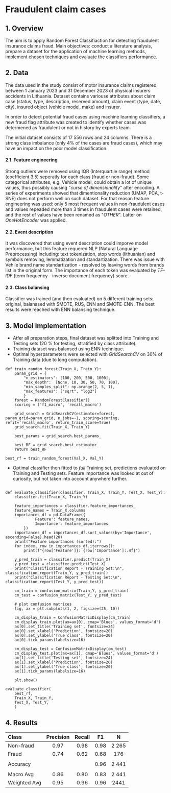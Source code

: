 # Fraudulent claim cases

## 1. Overview
The aim is to apply Random Forest Classifiaction for detecting fraudulent insurance claims fraud. Main objectives: conduct a literature analysis, prepare a dataset for the application of machine learning methods, implement chosen techniques and evaluate the classifiers performance.

## 2. Data
The data used in the study consist of motor insurance claims registered between 1 January 2023 and 31 December 2023 of physical insurers accidents in Lithuania. 
Dataset contains variouse attributes about claim case (status, type, description, reserved amount), claim event (type, date, city), insured object (vehicle model, make) and insurer.

In order to detect potential fraud cases using machine learning classifiers, a new fraud flag attribute was created to identify whether cases was determened as fraudulent or not in history by experts team.

The initial dataset consists of 17 556 rows and 24 columns. There is a strong class imbalance (only 4% of the cases are fraud cases), which may have an impact on the poor model classification.

#### 2.1. Feature engineering
Strong outliers were removed using IQR (Interquartile range) method (coefficient 3.5) seperatly for each class (fraud or non-fraud). 
Some categorical attributes, e.g. Vehicle model, could obtain a lot of unique values, thus possibly causing "_curse of dimensionality_" after encoding. A series of experiments showed that dimentionality reduction (UMAP, PCA, t-SNE) does not perform well on such dataset. For that reason feature engineering was used: only 5 most frequent values in non-fraudulent cases and values repeaded more than 3 times in fraudulent cases were retained, and the rest of values have been renamed as "_OTHER_". Latter on _OneHotEncoder_ was applied.

#### 2.2. Event description
It was discovered that using event description could imporve model performance, but this feature requered NLP (Natural Language Preprocessing) including: text tokenization, stop words (lithuanian) and symbols removing, lemmatization and standartization. There was issue with Vehile brand name standartization - resolved by leaving words from brands list in the original form. The importance of each token was evaluated by _TF-IDF_ (term frequency - inverse document frequency) score. 

#### 2.3. Class balansing
Classifier was trained (and then evaluated) on 5 different training sets: original, balanased with SMOTE, RUS, ENN and SMOTE-ENN. The best results were reached with ENN balansing technique. 

## 3. Model implementation
- Atfer all preparation steps, final dataset was splitted into Training and Testing sets (20 % for testing, stratified by class attribute).
- Training dataset was balansed using ENN technique.
- Optimal hyperparameters were selected with _GridSearchCV_ on 30% of Training data (due to long computation).
```
def train_random_forest(Train_X, Train_Y):
    param_grid = {
        "n_estimators": [100, 200, 500, 1000],
        "max_depth":  [None, 10, 30, 50, 70, 100],
        "min_samples_split": np.arange(2, 5, 1),
        "max_features": ["sqrt", "log2"]
        }
    forest = RandomForestClassifier()
    scoring = ('f1_macro', 'recall_macro')

    grid_search = GridSearchCV(estimator=forest, param_grid=param_grid, n_jobs=-1, scoring=scoring, refit='recall_macro', return_train_score=True)
    grid_search.fit(Train_X, Train_Y)

    best_params = grid_search.best_params_

    best_RF = grid_search.best_estimator_
    return best_RF

best_rf = train_random_forest(Val_X, Val_Y)
```
- Optimal classifier then fitted to _full_ Training set, predictions evaluated on Training and Testing sets. Feature importance was looked at out of curiosity, but not taken into account anywhere further.
```

def evaluate_classifier(classifier, Train_X, Train_Y, Test_X, Test_Y):
    classifier.fit(Train_X, Train_Y)

    feature_importances = classifier.feature_importances_
    feature_names = Train_X.columns
    importances_df = pd.DataFrame({
            'Feature': feature_names,
            'Importance': feature_importances
        })
    importances_df = importances_df.sort_values(by='Importance', ascending=False).head(20)
    print("Feature importances (sorted):")
    for index, row in importances_df.iterrows():
        print(f"{row['Feature']}: {row['Importance']:.4f}")

    y_pred_train = classifier.predict(Train_X)
    y_pred_test = classifier.predict(Test_X)
    print("Classification Report - Training Set:\n", classification_report(Train_Y, y_pred_train))
    print("Classification Report - Testing Set:\n", classification_report(Test_Y, y_pred_test))

    cm_train = confusion_matrix(Train_Y, y_pred_train)
    cm_test = confusion_matrix(Test_Y, y_pred_test)

    # plot confusion matrices
    fig, ax = plt.subplots(1, 2, figsize=(25, 10))
    
    cm_display_train = ConfusionMatrixDisplay(cm_train)
    cm_display_train.plot(ax=ax[0], cmap='Blues', values_format='d')
    ax[0].set_title('Training set', fontsize=24)
    ax[0].set_xlabel('Prediction', fontsize=20)
    ax[0].set_ylabel('True class', fontsize=20)
    ax[0].tick_params(labelsize=16)

    cm_display_test = ConfusionMatrixDisplay(cm_test)
    cm_display_test.plot(ax=ax[1], cmap='Blues', values_format='d')
    ax[1].set_title('Testing set', fontsize=24)
    ax[1].set_xlabel('Prediction', fontsize=20)
    ax[1].set_ylabel('True class', fontsize=20)
    ax[1].tick_params(labelsize=16)

    plt.show()

evaluate_classifier(
    best_rf,
    Train_X, Train_Y,
    Test_X, Test_Y,
    )
```
## 4. Results

| Class | Precision | Recall | F1 | N |
|:-----|:--------:|:------:|:------:|:------:|
| Non-fraud | 0.97| 0.98 | 0.98 | 2 265 |
| Fraud | 0.74| 0.62|0.68|176|
|  | ||||
|Accuracy | ||0.96|2 441|
|  | ||||
|Macro Avg |0.86 |0.80|0.83|2 441|
|Weighted Avg|0.95|0.96|0.96|2441|
